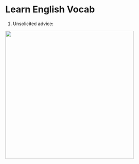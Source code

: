 # Learn English Vocab

1. Unsolicited advice:

<img src="https://github.com/sahilrajput03/sahilrajput03/assets/31458531/d72147bf-3bc6-4004-bbb5-e901e9765868" width="400" />

